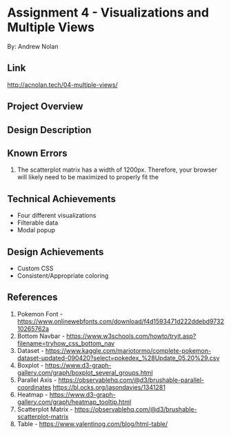 Assignment 4 - Visualizations and Multiple Views  
===
By: Andrew Nolan

Link
---
http://acnolan.tech/04-multiple-views/

Project Overview
---


Design Description
---


Known Errors
---
1. The scatterplot matrix has a width of 1200px. Therefore, your browser will likely need to be maximized to properly fit the 

Technical Achievements
---
- Four different visualizations
- Filterable data
- Modal popup

Design Achievements
---
- Custom CSS
- Consistent/Appropriate coloring

References
---
1. Pokemon Font - https://www.onlinewebfonts.com/download/f4d1593471d222ddebd973210265762a
2. Bottom Navbar - https://www.w3schools.com/howto/tryit.asp?filename=tryhow_css_bottom_nav
3. Dataset - https://www.kaggle.com/mariotormo/complete-pokemon-dataset-updated-090420?select=pokedex_%28Update_05.20%29.csv
4. Boxplot - https://www.d3-graph-gallery.com/graph/boxplot_several_groups.html
5. Parallel Axis - https://observablehq.com/@d3/brushable-parallel-coordinates
https://bl.ocks.org/jasondavies/1341281
6. Heatmap - https://www.d3-graph-gallery.com/graph/heatmap_tooltip.html
7. Scatterplot Matrix - https://observablehq.com/@d3/brushable-scatterplot-matrix
8. Table - https://www.valentinog.com/blog/html-table/